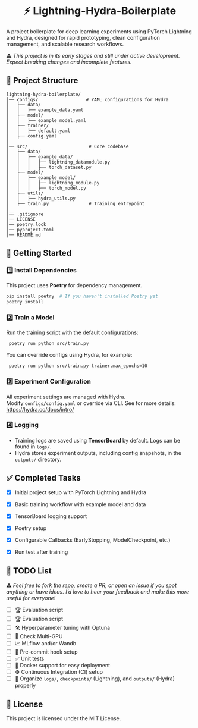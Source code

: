 <div align="center">
<h1> ⚡ Lightning-Hydra-Boilerplate </h1>
</div>

A project boilerplate for deep learning experiments using PyTorch Lightning and Hydra, designed for rapid prototyping, clean configuration management, and scalable research workflows.

⚠️ _This project is in its early stages and still under active development. Expect breaking changes and incomplete features._

## 📁 Project Structure

```plaintext
lightning-hydra-boilerplate/
│── configs/                  # YAML configurations for Hydra
│   ├── data/                
│   │   ├── example_data.yaml  
│   ├── model/                
│   │   ├── example_model.yaml 
│   ├── trainer/              
│   │   ├── default.yaml       
│   ├── config.yaml            
│
│── src/                       # Core codebase
│   ├── data/                 
│   │   ├── example_data/      
│   │   │   ├── lightning_datamodule.py  
│   │   │   ├── torch_dataset.py         
│   ├── model/                 
│   │   ├── example_model/    
│   │   │   ├── lightning_module.py  
│   │   │   ├── torch_model.py       
│   ├── utils/                 
│   │   ├── hydra_utils.py          
│   ├── train.py               # Training entrypoint
│
│── .gitignore                 
│── LICENSE                    
│── poetry.lock                
│── pyproject.toml             
│── README.md
```

## 🚀 Getting Started

### **1️⃣ Install Dependencies**
This project uses **Poetry** for dependency management.

```bash
pip install poetry  # If you haven't installed Poetry yet
poetry install
```

### **2️⃣ Train a Model**
Run the training script with the default configurations:

```bash
 poetry run python src/train.py
```

You can override configs using Hydra, for example:

```bash
 poetry run python src/train.py trainer.max_epochs=10
```

### **3️⃣ Experiment Configuration**
All experiment settings are managed with Hydra.  
Modify `configs/config.yaml` or override via CLI. See for more details: https://hydra.cc/docs/intro/

### **4️⃣ Logging**
- Training logs are saved using **TensorBoard** by default. Logs can be found in `logs/`.
- Hydra stores experiment outputs, including config snapshots, in the `outputs/` directory.

## ✅ Completed Tasks
- [x] Initial project setup with PyTorch Lightning and Hydra
- [x] Basic training workflow with example model and data
- [x] TensorBoard logging support
- [x] Poetry setup
- [x] Configurable Callbacks (EarlyStopping, ModelCheckpoint, etc.)
- [x] Run test after training


## 📝 TODO List
⚠️ _Feel free to fork the repo, create a PR, or open an issue if you spot anything or have ideas. I’d love to hear your feedback and make this more useful for everyone!_ 

- [ ] 🏆 Evaluation script
- [ ] 🏆 Evaluation script
- [ ] 🛠 Hyperparameter tuning with Optuna
- [ ] 🚀 Check Multi-GPU
- [ ] 📈 MLflow and/or Wandb
- [ ] 🔀 Pre-commit hook setup
- [ ] ✅ Unit tests
- [ ] 🐳 Docker support for easy deployment
- [ ] ⚙️ Continuous Integration (CI) setup
- [ ] 📂 Organize `logs/`, `checkpoints/` (Lightning), and `outputs/` (Hydra) properly

## 📜 License
This project is licensed under the MIT License.
